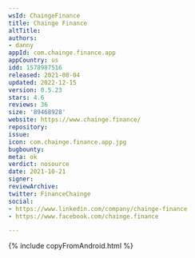 ```yaml
---
wsId: ChaingeFinance
title: Chainge Finance
altTitle: 
authors:
- danny
appId: com.chainge.finance.app
appCountry: us
idd: 1578987516
released: 2021-08-04
updated: 2022-12-15
version: 0.5.23
stars: 4.6
reviews: 36
size: '89468928'
website: https://www.chainge.finance/
repository: 
issue: 
icon: com.chainge.finance.app.jpg
bugbounty: 
meta: ok
verdict: nosource
date: 2021-10-21
signer: 
reviewArchive: 
twitter: FinanceChainge
social:
- https://www.linkedin.com/company/chainge-finance
- https://www.facebook.com/chainge.finance

---
```


{% include copyFromAndroid.html %}

